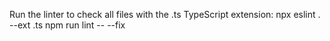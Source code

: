 Run the linter to check all files with the .ts TypeScript extension:
npx eslint . --ext .ts
npm run lint -- --fix
